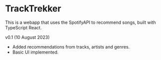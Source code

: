 # TrackTrekker

This is a webapp that uses the SpotifyAPI to recommend songs, built with TypeScript React.

v0.1 (10 August 2023)

-   Added recommendations from tracks, artists and genres.
-   Basic UI implemented.
